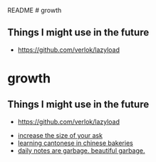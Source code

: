 README # growth

## Things I might use in the future

* https://github.com/verlok/lazyload

<!-- TOC -->

<!-- ENDTOC -->

# growth

## Things I might use in the future

* https://github.com/verlok/lazyload

<!-- TOC -->
<ul>
<li><a href="posts/47-increase-the-size-of-your-ask.md">increase the size of your ask</a></li>
<li><a href="posts/48-chinese-bakeries-vs-flashcards.md">learning cantonese in chinese bakeries</a></li>
<li><a href="posts/49-daily-notes-are-garbage.md">daily notes are garbage. beautiful garbage.</a></li>
</ul>
<!-- ENDTOC -->

